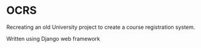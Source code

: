 # OCRS
Recreating an old University project to create a course registration system.

Written using Django web framework
